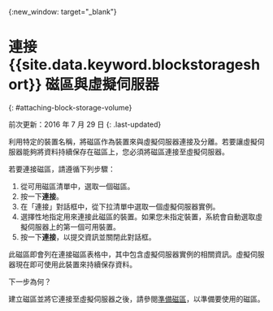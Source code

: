 
{:new_window: target="_blank"}


# 連接 {{site.data.keyword.blockstorageshort}} 磁區與虛擬伺服器
{: #attaching-block-storage-volume}

前次更新：2016 年 7 月 29 日
{: .last-updated}

利用特定的裝置名稱，將磁區作為裝置來與虛擬伺服器連接及分離。若要讓虛擬伺服器能夠將資料持續保存在磁區上，您必須將磁區連接至虛擬伺服器。

若要連接磁區，請遵循下列步驟：

1.	從可用磁區清單中，選取一個磁區。
2.	按一下**連接**。
3.	在「連接」對話框中，從下拉清單中選取一個虛擬伺服器實例。
4.	選擇性地指定用來連接此磁區的裝置。如果您未指定裝置，系統會自動選取虛擬伺服器上的第一個可用裝置。
5.	按一下**連接**，以提交資訊並關閉此對話框。

此磁區即會列在連接磁區表格中，其中包含虛擬伺服器實例的相關資訊。虛擬伺服器現在即可使用此裝置來持續保存資料。 

下一步為何？

建立磁區並將它連接至虛擬伺服器之後，請參閱[準備磁區](../BlockStorage/blockstorage_preparingvolume.html)，以準備要使用的磁區。
